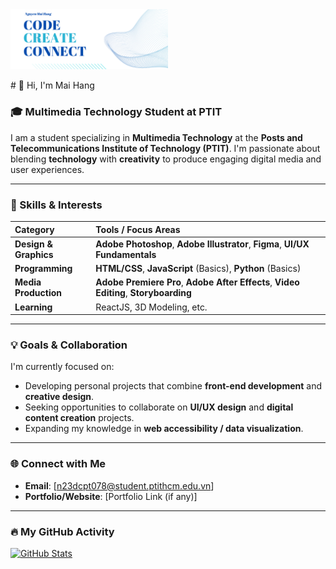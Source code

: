 
  <img src="banner.png" alt="Banner" width="50%">
</p>
# 👋 Hi, I'm Mai Hang

### 🎓 Multimedia Technology Student at PTIT

I am a student specializing in **Multimedia Technology** at the **Posts and Telecommunications Institute of Technology (PTIT)**. I'm passionate about blending **technology** with **creativity** to produce engaging digital media and user experiences.

---

### 🚀 Skills & Interests

| Category | Tools / Focus Areas |
| :--- | :--- |
| **Design & Graphics** | **Adobe Photoshop**, **Adobe Illustrator**, **Figma**, **UI/UX Fundamentals** |
| **Programming** | **HTML/CSS**, **JavaScript** (Basics), **Python** (Basics) |
| **Media Production** | **Adobe Premiere Pro**, **Adobe After Effects**, **Video Editing**, **Storyboarding** |
| **Learning** |  ReactJS, 3D Modeling, etc. |

---

### 💡 Goals & Collaboration

I'm currently focused on:

* Developing personal projects that combine **front-end development** and **creative design**.
* Seeking opportunities to collaborate on **UI/UX design** and **digital content creation** projects.
* Expanding my knowledge in **web accessibility / data visualization**.

---

### 🌐 Connect with Me

* **Email**: [n23dcpt078@student.ptithcm.edu.vn]
* **Portfolio/Website**: [Portfolio Link (if any)]

---

### 🔥 My GitHub Activity

[![GitHub Stats](https://github-readme-stats.vercel.app/api?username=n23dcpt078&show_icons=true&theme=dark)](https://github.com/n23dcpt078)
